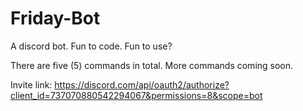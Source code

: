 # Friday-Bot
A discord bot. Fun to code. Fun to use?

There are five (5) commands in total. More commands coming soon.

Invite link: https://discord.com/api/oauth2/authorize?client_id=737070880542294067&permissions=8&scope=bot